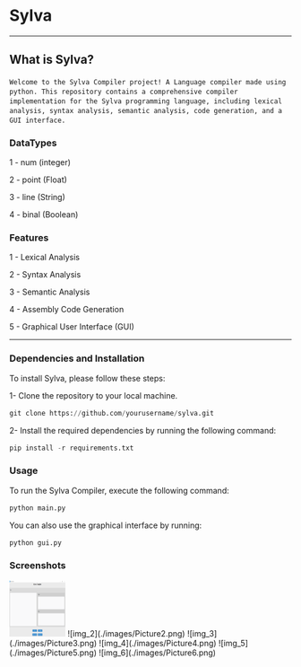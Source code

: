 # Sylva
------------------------------------------------------------------------------
## What is Sylva?
``` Welcome to the Sylva Compiler project! A Language compiler made using python. This repository contains a comprehensive compiler implementation for the Sylva programming language, including lexical analysis, syntax analysis, semantic analysis, code generation, and a GUI interface. ```
### DataTypes
1 - num (integer)

2 - point (Float)

3 - line (String)

4 - binal (Boolean)

### Features
1 - Lexical Analysis

2 - Syntax Analysis

3 - Semantic Analysis

4 - Assembly Code Generation

5 - Graphical User Interface (GUI)

-----------------------------------------------------------
### Dependencies and Installation
To install Sylva, please follow these steps:

1- Clone the repository to your local machine.
```python
git clone https://github.com/yourusername/sylva.git
```

2- Install the required dependencies by running the following command:

```python
pip install -r requirements.txt
```

### Usage
To run the Sylva Compiler, execute the following command:

```python
python main.py
```

You can also use the graphical interface by running:
```python
python gui.py
```

### Screenshots

<img src = "./images/Picture1.png"  width="100" height="100">
![img_2](./images/Picture2.png)
![img_3](./images/Picture3.png)
![img_4](./images/Picture4.png)
![img_5](./images/Picture5.png)
![img_6](./images/Picture6.png)
